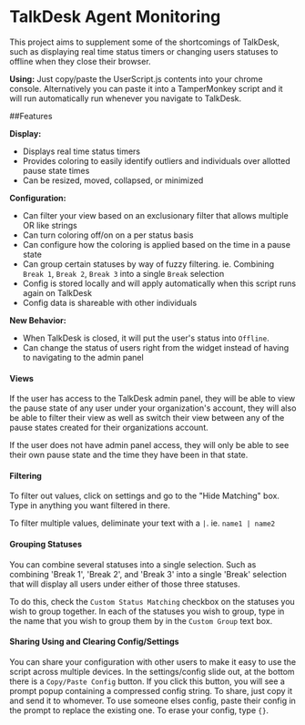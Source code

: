 # TalkDesk Agent Monitoring

This project aims to supplement some of the shortcomings of TalkDesk, such as displaying real time status timers or changing users statuses to offline when they close their browser.

**Using:** Just copy/paste the UserScript.js contents into your chrome console. Alternatively you can paste it into a TamperMonkey script and it will run automatically run whenever you navigate to TalkDesk.

##Features

**Display:**
* Displays real time status timers
* Provides coloring to easily identify outliers and individuals over allotted pause state times
* Can be resized, moved, collapsed, or minimized

**Configuration:**
* Can filter your view based on an exclusionary filter that allows multiple OR like strings
* Can turn coloring off/on on a per status basis
* Can configure how the coloring is applied based on the time in a pause state
* Can group certain statuses by way of fuzzy filtering. ie. Combining `Break 1`, `Break 2`, `Break 3` into a single `Break` selection
* Config is stored locally and will apply automatically when this script runs again on TalkDesk
* Config data is shareable with other individuals

**New Behavior:**
* When TalkDesk is closed, it will put the user's status into `Offline`.
* Can change the status of users right from the widget instead of having to navigating to the admin panel

#### Views
If the user has access to the TalkDesk admin panel, they will be able to view the pause state of any user under your organization's account, they will also be able to filter their view as well as switch their view between any of the pause states created for their organizations account.

If the user does not have admin panel access, they will only be able to see their own pause state and the time they have been in that state.


#### Filtering
To filter out values, click on settings and go to the "Hide Matching" box. Type in anything you want filtered in there. 

To filter multiple values, deliminate your text with a `|`. ie. `name1 | name2`

#### Grouping Statuses
You can combine several statuses into a single selection. Such as combining 'Break 1', 'Break 2', and 'Break 3' into a single 'Break' selection that will display all users under either of those three statuses.

To do this, check the `Custom Status Matching` checkbox on the statuses you wish to group together. In each of the statuses you wish to group, type in the name that you wish to group them by in the `Custom Group` text box.

#### Sharing Using and Clearing Config/Settings
You can share your configuration with other users to make it easy to use the script across multiple devices. In the settings/config slide out, at the bottom there is a `Copy/Paste Config` button. If you click this button, you will see a prompt popup containing a compressed config string. To share, just copy it and send it to whomever. To use someone elses config, paste their config in the prompt to replace the existing one. To erase your config, type `{}`.
